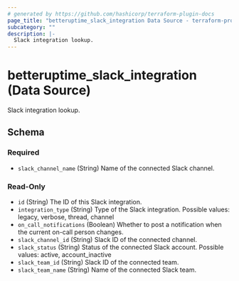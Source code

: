 ```yaml
---
# generated by https://github.com/hashicorp/terraform-plugin-docs
page_title: "betteruptime_slack_integration Data Source - terraform-provider-better-uptime"
subcategory: ""
description: |-
  Slack integration lookup.
---
```


# betteruptime_slack_integration (Data Source)

Slack integration lookup.



<!-- schema generated by tfplugindocs -->
## Schema

### Required

- `slack_channel_name` (String) Name of the connected Slack channel.

### Read-Only

- `id` (String) The ID of this Slack integration.
- `integration_type` (String) Type of the Slack integration. Possible values: legacy, verbose, thread, channel
- `on_call_notifications` (Boolean) Whether to post a notification when the current on-call person changes.
- `slack_channel_id` (String) Slack ID of the connected channel.
- `slack_status` (String) Status of the connected Slack account. Possible values: active, account_inactive
- `slack_team_id` (String) Slack ID of the connected team.
- `slack_team_name` (String) Name of the connected Slack team.


